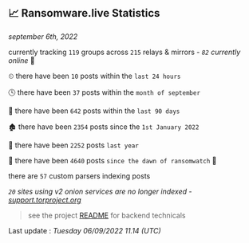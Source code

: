 
## 📈 Ransomware.live Statistics
_september 6th, 2022_

currently tracking `119` groups across `215` relays & mirrors - _`82` currently online_ 📡

⏲ there have been `10` posts within the `last 24 hours`

🕓 there have been `37` posts within the `month of september`

📅 there have been `642` posts within the `last 90 days`

🏚 there have been `2354` posts since the `1st January 2022`

🚀 there have been `2252` posts `last year`

🦕 there have been `4640` posts `since the dawn of ransomwatch` 🐣

there are `57` custom parsers indexing posts

_`20` sites using v2 onion services are no longer indexed - [support.torproject.org](https://support.torproject.org/onionservices/v2-deprecation/)_

> see the project [README](https://github.com/jmousqueton/ransomwatch#readme) for backend technicals



Last update : _Tuesday 06/09/2022 11.14 (UTC)_

